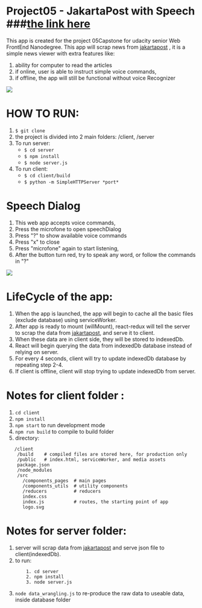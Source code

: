 # Project05 - JakartaPost with Speech ###[the link here](https://jpost.herokuapp.com/)
This app is created for the project 05Capstone for udacity senior Web FrontEnd Nanodegree.
This app will scrap news from <a href="http://www.jakartapost.com">jakartapost</a> , it is a simple news viewer with extra features like: 
  1. ability for computer to read the articles
  2. if online, user is able to instruct simple voice commands,
  3. if offline, the app will still be functional without voice Recognizer

<img src="https://github.com/vdj4y/senior_web_ND05Capstone/blob/master/github%20images/Screen%20Shot%202016-10-18%20at%2010.32.04%20AM.png" />

# HOW TO RUN:
1. `$ git clone`
2. the project is divided into 2 main folders: /client, /server
3. To run server:
   * `$ cd server`
   * `$ npm install`
   * `$ node server.js`
4. To run client: 
   * `$ cd client/build`
   * `$ python -m SimpleHTTPServer *port*`

# Speech Dialog 
1. This web app accepts voice commands,
2. Press the microfone to open speechDialog
3. Press "?" to show available voice commands
4. Press "x" to close
5. Press "microfone" again to start listening, 
6. After the button turn red, try to speak any word, or follow the commands in "?"

<img src="https://github.com/vdj4y/senior_web_ND05Capstone/blob/master/github%20images/Screen%20Shot%202016-10-18%20at%2010.32.36%20AM.png"/>

# LifeCycle of the app:
1. When the app is launched, the app will begin to cache all the basic files (exclude database) using serviceWorker.
2. After app is ready to mount (willMount), react-redux will tell the server to scrap the data from <a href="http://www.jakartapost.com">jakartapost</a>, and serve it to client.
3. When these data are in client side, they will be stored to indexedDb.
4. React will begin querying the data from indexedDb database instead of relying on server. 
5. For every 4 seconds, client will try to update indexedDb database by repeating step 2-4.
6. If client is offline, client will stop trying to update indexedDb from server. 


# Notes for client folder :
1. `cd client`
2. `npm install`
3. `npm start` to run development mode
4. `npm run build` to compile to build folder
5. directory: 
```
   /client
    /build    # compiled files are stored here, for production only
    /public   # index.html, serviceWorker, and media assets
    package.json
    /node_modules
    /src
      /components_pages  # main pages
      /components_utils  # utility components
      /reducers          # reducers 
      index.css       
      index.js           # routes, the starting point of app
      logo.svg
```

# Notes for server folder:
1. server will scrap data from <a href="http://www.jakartapost.com">jakartapost</a> and serve json file to client(indexedDb).
2. to run:
   ```
       1. cd server
       2. npm install
       3. node server.js
   ```
3. `node data_wrangling.js` to re-produce the raw data to useable data, inside database folder
